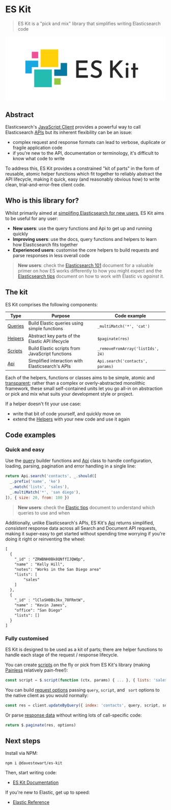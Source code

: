 # ES Kit

> ES Kit is a "pick and mix" library that simplifies writing Elasticsearch code

<p align="center">
  <img src="https://raw.githubusercontent.com/davestewart/es-kit/ff11c8dca141beaccd8a0d099785ba9cfbd226aa/assets/es-kit.svg" alt="ES Kit logo">
</p>




## Abstract

Elasticsearch's [JavaScript Client](https://www.elastic.co/guide/en/elasticsearch/client/javascript-api/current/introduction.html) provides a powerful way to call Elasticsearch [APIs](https://www.elastic.co/guide/en/elasticsearch/reference/current/rest-apis.html) but its inherent flexibility can be an issue:

- complex request and response formats can lead to verbose, duplicate or fragile application code
- if you're new to the API, documentation or terminology, it's difficult to know what code to write 

To address this, ES Kit provides a constrained "kit of parts" in the form of reusable, atomic helper functions which fit together to reliably abstract the API lifecycle, making it quick, easy (and reasonably obvious how) to write clean, trial-and-error-free client code.

## Who is this library for?

Whilst primarily aimed at [simplifing Elasticsearch for new users](docs/elastic/README.md), ES Kit aims to be useful for any user:

- **New users**: use the query functions and Api to get up and running quickly
- **Improving users**: use the docs, query functions and helpers to learn how Elasticsearch fits together
- **Experienced users**: customise the core helpers to build requests and parse responses in less overall code

> **New users**: check the [Elasticsearch 101](docs/elastic/101.md) document for a valuable primer on how ES works differently to how you might expect and the [Elasticsearch tips](docs/elastic/tips.md) document on how to work *with* Elastic vs *against* it.

## The kit

ES Kit comprises the following components:

| Type                         | Purpose                                                      | Code example                      |
| ---------------------------- | ------------------------------------------------------------ | --------------------------------- |
| [Queries](docs/utilities/queries.md) | Build Elastic queries using simple functions                 | `_multiMatch('*', 'cat')`         |
| [Helpers](docs/utilities/helpers.md) | Abstract key parts of the Elastic API lifecycle | `$paginate(res)`                  |
| [Scripts](docs/utilities/scripts.md) | Build Elastic scripts from JavaScript functions     | `_removeFromArray('listIds', 24)` |
| [Api](docs/api/README.md)         | Simplified interaction with Elasticsearch's APIs | `Api.search('contacts', params)`  |

Each of the helpers, functions or classes aims to be simple, atomic and [transparent](src/modules); rather than a complex or overly-abstracted monolithic framework, these small self-contained units let you go all-in on abstraction or pick and mix what suits your development style or project.

If a helper doesn't fit your use case:

-  write that bit of code yourself, and quickly move on
- extend the [Helpers](docs/api/README.md) with your new code and use it again 

## Code examples

### Quick and easy

Use the [query](docs/utilities/queries.md) builder functions and [Api](docs/api/README.md) class to handle configuration, loading, parsing, pagination and error handling in a single line:

```js
return Api.search('contacts', _.should([
  _.prefix('name', 'ke')
  _.match('lists', 'sales'),
  _.multiMatch('*', 'san diego'),
]), { size: 20, from: 100 })
```

> **New users**: check the [Elastic tips](docs/elastic/tips.md) document to understand which queries to use and when  

Additionally, unlike Elasticsearch's APIs, ES Kit's [Api](docs/api/README.md) returns simplified, *consistent* response data across all Search and Document API requests, making it super-easy to get started without spending time worrying if you're doing it right or reinventing the wheel:

```
[
  {
    "_id" : "ZRWBNH0Bk8QNffIJQWQp",
    "name" : "Kelly Hill",
    "notes": "Works in the San Diego area"
    "lists": [
    	"sales"
    ]
  },
  {
    "_id" : "lCloSH0Bs3kx_70FRmtW",
    "name" : "Kevin James",
    "office": "San Diego"
    "lists": []
  }
]
```

### Fully customised

ES Kit is designed to be used as a kit of parts; there are helper functions to handle each stage of the request / response lifecycle.

You can create [scripts](docs/utilities/scripts.md) on the fly or pick from ES Kit's library (making [Painless](https://www.elastic.co/guide/en/elasticsearch/painless/master/index.html) relatively pain-free!):

```js
const script = $.script(function (ctx, params) { ... }, { lists: 'sales' })
```

You can build [request options](docs/utilities/helpers.md#requests) passing `query`, `script`, and  ` sort` options to the native client as you would normally:

```js
const res = client.updateByQuery({ index: 'contacts', query, script, sort })
```

Or parse [response data](docs/utilities/helpers.md#responses) without writing lots of call-specific code:

```js
return $.paginate(res, options)
```

## Next steps

Install via NPM:

```
npm i @davestewart/es-kit
```

Then, start writing code:

- [ES Kit Documentation](docs/README.md)

If you're new to Elastic, get up to speed:

- [Elastic Reference](docs/elastic/README.md)

